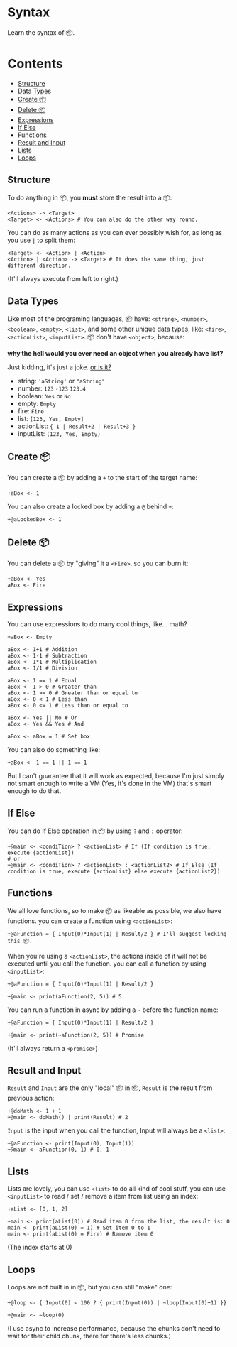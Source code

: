 # Syntax
Learn the syntax of 📦.

# Contents
* [Structure](#structure)
* [Data Types](#data-types)
* [Create 📦](#create-)
* [Delete 📦](#delete-)
* [Expressions](#expressions)
* [If Else](#if-else)
* [Functions](#functions)
* [Result and Input](#result-and-input)
* [Lists](#lists)
* [Loops](#loops)

## Structure
To do anything in 📦, you **must** store the result into a 📦:
```
<Actions> -> <Target>
<Target> <- <Actions> # You can also do the other way round.
```

You can do as many actions as you can ever possibly wish for, as long as you use `|` to split them:
```
<Target> <- <Action> | <Action>
<Action> | <Action> -> <Target> # It does the same thing, just different direction.
```
(It'll  always execute from left to right.)

## Data Types
Like most of the programing languages, 📦 have: `<string>`, `<number>`, `<boolean>`, `<empty>`, `<list>`, and some other unique data types, like: `<fire>`, `<actionList>`, `<inputList>`. 📦 don't have `<object>`, because:

**why the hell would you ever need an object when you already have list?**

Just kidding, it's just a joke. [or is it?](https://youtu.be/TN25ghkfgQA?si=4LEfLodD4PVCsSpI&t=2)

* string: `'aString'` or `"aString"`
* number: `123` `-123` `123.4`
* boolean: `Yes` or `No`
* empty: `Empty`
* fire: `Fire`
* list: `[123, Yes, Empty]`
* actionList: `{ 1 | Result+2 | Result+3 }`
* inputList: `(123, Yes, Empty)`


## Create 📦
You can create a 📦 by adding a `+` to the start of the target name:
```
+aBox <- 1
```
You can also create a locked box by adding a `@` behind `+`:
```
+@aLockedBox <- 1
```

## Delete 📦
You can delete a 📦 by "giving" it a `<Fire>`, so you can burn it:
```
+aBox <- Yes
aBox <- Fire
```

## Expressions
You can use expressions to do many cool things, like... math?
```
+aBox <- Empty

aBox <- 1+1 # Addition
aBox <- 1-1 # Subtraction
aBox <- 1*1 # Multiplication
aBox <- 1/1 # Division

aBox <- 1 == 1 # Equal
aBox <- 1 > 0 # Greater than
aBox <- 1 >= 0 # Greater than or equal to
aBox <- 0 < 1 # Less than
aBox <- 0 <= 1 # Less than or equal to

aBox <- Yes || No # Or
aBox <- Yes && Yes # And

aBox <- aBox = 1 # Set box
```
You can also do something like:
```
+aBox <- 1 == 1 || 1 == 1
```
But I can't guarantee that it will work as expected, because I'm just simply not smart enough to write a VM (Yes, it's done in the VM) that's smart enough to do that.

## If Else
You can do If Else operation in 📦 by using `?` and `:` operator:
```
+@main <- <condiTion> ? <actionList> # If (If condition is true, execute {actionList})
# or
+@main <- <condiTion> ? <actionList> : <actionList2> # If Else (If condition is true, execute {actionList} else execute {actionList2})
```

## Functions
We all love functions, so to make 📦 as likeable as possible, we also have functions. you can create a function using `<actionList>`:
```
+@aFunction = { Input(0)*Input(1) | Result/2 } # I'll suggest locking this 📦.
```
When you're using a `<actionList>`, the actions inside of it will not be executed until you call the function. you can call a function by using `<inputList>`:
```
+@aFunction = { Input(0)*Input(1) | Result/2 }

+@main <- print(aFunction(2, 5)) # 5
```
You can run a function in async by adding a `~` before the function name:
```
+@aFunction = { Input(0)*Input(1) | Result/2 }

+@main <- print(~aFunction(2, 5)) # Promise
```
(It'll always return a `<promise>`)

## Result and Input
`Result` and `Input` are the only "local" 📦 in 📦, `Result` is the result from previous action:
```
+@doMath <- 1 + 1
+@main <- doMath() | print(Result) # 2
```
`Input` is the input when you call the function, Input will always be a `<list>`:
```
+@aFunction <- print(Input(0), Input(1))
+@main <- aFunction(0, 1) # 0, 1
```

## Lists
Lists are lovely, you can use `<list>` to do all kind of cool stuff, you can use `<inputList>` to read / set / remove a item from list using an index:
```
+aList <- [0, 1, 2]

+main <- print(aList(0)) # Read item 0 from the list, the result is: 0
main <- print(aList(0) = 1) # Set item 0 to 1
main <- print(aList(0) = Fire) # Remove item 0
```
(The index starts at 0)

## Loops
Loops are not built in in 📦, but you can still "make" one:
```
+@loop <- { Input(0) < 100 ? { print(Input(0)) | ~loop(Input(0)+1) }}

+@main <- ~loop(0)
```
(I use async to increase performance, because the chunks don't need to wait for their child chunk, there for there's less chunks.)
